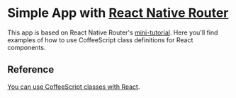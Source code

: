 # Simple App with [React Native Router](https://github.com/aksonov/react-native-router-flux)

This app is based on React Native Router's [mini-tutorial](https://github.com/aksonov/react-native-router-flux/blob/master/docs/MINI_TUTORIAL.md). Here you'll find examples of how to use CoffeeScript class definitions for React components.

## Reference
[You can use CoffeeScript classes with React](http://blog.arkency.com/2015/05/you-can-use-coffeescript-classes-with-react-dot-js-pros-and-cons/).
